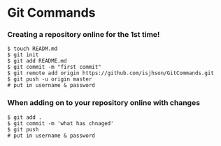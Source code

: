 # Git Commands

### Creating a repository online for the <b>1st time</b>!
```
$ touch READM.md
$ git init
$ git add README.md
$ git commit -m "first commit"
$ git remote add origin https://github.com/isjhson/GitCommands.git
$ git push -u origin master
# put in username & password
```

### When adding on to your repository online with changes
```
$ git add .
$ git commit -m 'what has chnaged'
$ git push
# put in username & password
```